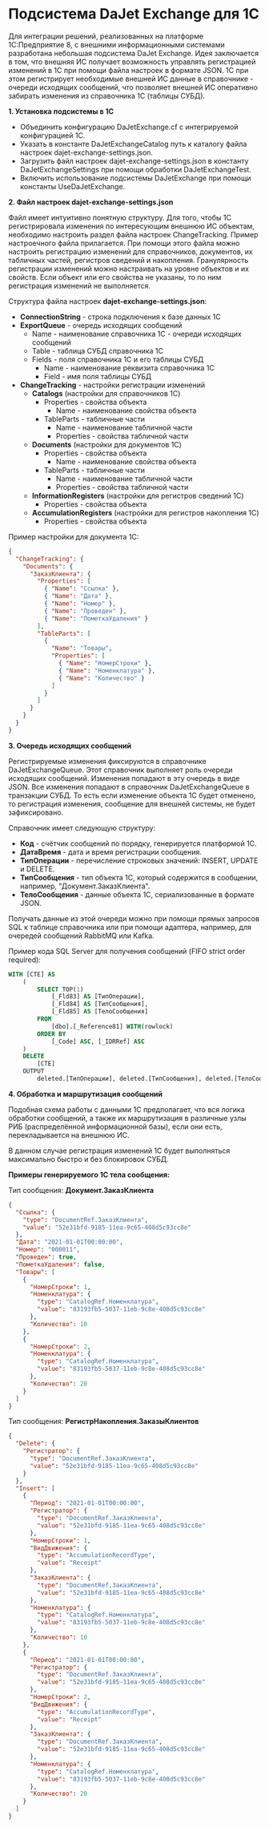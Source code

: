 # Подсистема DaJet Exchange для 1С

Для интеграции решений, реализованных на платформе 1С:Предприятие 8, с внешними информационными системами
разработана небольшая подсистема DaJet Exchange. Идея заключается в том, что внешняя ИС получает
возможность управлять регистрацией изменений в 1С при помощи файла настроек в формате JSON.
1С при этом регистрирует необходимые внешней ИС данные в справочнике - очереди исходящих сообщений,
что позволяет внешней ИС оперативно забирать изменения из справочника 1С (таблицы СУБД).

**1. Установка подсистемы в 1С**

- Объединить конфигурацию DaJetExchange.cf с интегрируемой конфигурацией 1С.
- Указать в константе DaJetExchangeCatalog путь к каталогу файла настроек dajet-exchange-settings.json.
- Загрузить файл настроек dajet-exchange-settings.json в константу DaJetExchangeSettings при помощи обработки DaJetExchangeTest.
- Включить использование подсистемы DaJetExchange при помощи константы UseDaJetExchange.

**2. Файл настроек dajet-exchange-settings.json**

Файл имеет интуитивно понятную структуру. Для того, чтобы 1С регистрировала изменения по интересующим внешнюю ИС объектам,
необходимо настроить раздел файла настроек ChangeTracking. Пример настроечного файла прилагается.
При помощи этого файла можно настроить регистрацию изменений для справочников, документов, их табличных частей,
регистров сведений и накопления. Гранулярность регистрации изменений можно настраивать на уровне объектов и их свойств.
Если объект или его свойства не указаны, то по ним регистрация изменений не выполняется.

Структура файла настроек **dajet-exchange-settings.json**:

- **ConnectionString** - строка подключения к базе данных 1С
- **ExportQueue** - очередь исходящих сообщений
  - Name - наименование справочника 1С - очереди исходящих сообщений
  - Table - таблица СУБД справочника 1С
  - Fields - поля справочника 1С и его таблицы СУБД
    - Name - наименование реквизита справочника 1С
    - Field - имя поля таблицы СУБД
- **ChangeTracking** - настройки регистрации изменений
  - **Catalogs** (настройки для справочников 1С)
    - Properties - свойства объекта
      - Name - наименование свойства объекта
    - TableParts - табличные части
      - Name - наименование табличной части
      - Properties - свойства табличной части
  - **Documents** (настройки для документов 1С)
    - Properties - свойства объекта
      - Name - наименование свойства объекта
    - TableParts - табличные части
      - Name - наименование табличной части
      - Properties - свойства табличной части
  - **InformationRegisters** (настройки для регистров сведений 1С)
    - Properties - свойства объекта
  - **AccumulationRegisters** (настройки для регистров накопления 1С)
    - Properties - свойства объекта

Пример настройки для документа 1С:
```json
{
  "ChangeTracking": {
    "Documents": {
      "ЗаказКлиента": {
        "Properties": [
          { "Name": "Ссылка" },
          { "Name": "Дата" },
          { "Name": "Номер" },
          { "Name": "Проведен" },
          { "Name": "ПометкаУдаления" }
        ],
        "TableParts": [
          {
            "Name": "Товары",
            "Properties": [
              { "Name": "НомерСтроки" },
              { "Name": "Номенклатура" },
              { "Name": "Количество" }
            ]
          }
        ]
      }
    }
  }
}
```

**3. Очередь исходящих сообщений**

Регистрируемые изменения фиксируются в справочнике DaJetExchangeQueue. Этот справочник выполняет роль очереди исходящих сообщений.
Изменения попадают в эту очередь в виде JSON. Все изменения попадают в справочник DaJetExchangeQueue в транзакции СУБД.
То есть если изменение объекта 1С будет отменено, то регистрация изменения, сообщение для внешней системы, не будет зафиксировано.

Справочник имеет следующую структуру:
- **Код** - счётчик сообщений по порядку, генерируется платформой 1С.
- **ДатаВремя** - дата и время регистрации сообщения.
- **ТипОперации** - перечисление строковых значений: INSERT, UPDATE и DELETE.
- **ТипСообщения** - тип объекта 1С, который содержится в сообщении, например, "Документ.ЗаказКлиента".
- **ТелоСообщения** - данные объекта 1С, сериализованные в формате JSON.

Получать данные из этой очереди можно при помощи прямых запросов SQL к таблице справочника или при помощи адаптера,
например, для очередей сообщений RabbitMQ или Kafka.

Пример кода SQL Server для получения сообщений (FIFO strict order required):
```SQL
WITH [CTE] AS
    (
        SELECT TOP(1)
            [_Fld83] AS [ТипОперации],
            [_Fld84] AS [ТипСообщения],
            [_Fld85] AS [ТелоСообщения]
        FROM
            [dbo].[_Reference81] WITH(rowlock)
        ORDER BY
            [_Code] ASC, [_IDRRef] ASC
    )
    DELETE
        [CTE]
    OUTPUT
        deleted.[ТипОперации], deleted.[ТипСообщения], deleted.[ТелоСообщения];

```

**4. Обработка и маршрутизация сообщений**

Подобная схема работы с данными 1С предполагает, что вся логика обработки сообщений,
а также их маршрутизация в различные узлы РИБ (распределённой информационной базы),
если они есть, перекладывается на внешнюю ИС.

В данном случае регистрация изменений 1С будет выполняться максимально быстро и без блокировок СУБД.

**Примеры генерируемого 1С тела сообщения:**

Тип сообщения: **Документ.ЗаказКлиента**
```json
{
  "Ссылка": {
    "type": "DocumentRef.ЗаказКлиента",
    "value": "52e31bfd-9185-11ea-9c65-408d5c93cc8e"
  },
  "Дата": "2021-01-01T00:00:00",
  "Номер": "000011",
  "Проведен": true,
  "ПометкаУдаления": false,
  "Товары": [
    {
      "НомерСтроки": 1,
      "Номенклатура": {
        "type": "CatalogRef.Номенклатура",
        "value": "83193fb5-5037-11eb-9c8e-408d5c93cc8e"
      },
      "Количество": 10
    },
    {
      "НомерСтроки": 2,
      "Номенклатура": {
        "type": "CatalogRef.Номенклатура",
        "value": "83193fb5-5037-11eb-9c8e-408d5c93cc8e"
      },
      "Количество": 20
    }
  ]
}
```

Тип сообщения: **РегистрНакопления.ЗаказыКлиентов**
```json
{
  "Delete": {
    "Регистратор": {
      "type": "DocumentRef.ЗаказКлиента",
      "value": "52e31bfd-9185-11ea-9c65-408d5c93cc8e"
    }
  },
  "Insert": [
    {
      "Период": "2021-01-01T00:00:00",
      "Регистратор": {
        "type": "DocumentRef.ЗаказКлиента",
        "value": "52e31bfd-9185-11ea-9c65-408d5c93cc8e"
      },
      "НомерСтроки": 1,
      "ВидДвижения": {
        "type": "AccumulationRecordType",
        "value": "Receipt"
      },
      "ЗаказКлиента": {
        "type": "DocumentRef.ЗаказКлиента",
        "value": "52e31bfd-9185-11ea-9c65-408d5c93cc8e"
      },
      "Номенклатура": {
        "type": "CatalogRef.Номенклатура",
        "value": "83193fb5-5037-11eb-9c8e-408d5c93cc8e"
      },
      "Количество": 10
    },
    {
      "Период": "2021-01-01T00:00:00",
      "Регистратор": {
        "type": "DocumentRef.ЗаказКлиента",
        "value": "52e31bfd-9185-11ea-9c65-408d5c93cc8e"
      },
      "НомерСтроки": 2,
      "ВидДвижения": {
        "type": "AccumulationRecordType",
        "value": "Receipt"
      },
      "ЗаказКлиента": {
        "type": "DocumentRef.ЗаказКлиента",
        "value": "52e31bfd-9185-11ea-9c65-408d5c93cc8e"
      },
      "Номенклатура": {
        "type": "CatalogRef.Номенклатура",
        "value": "83193fb5-5037-11eb-9c8e-408d5c93cc8e"
      },
      "Количество": 20
    }
  ]
}
```